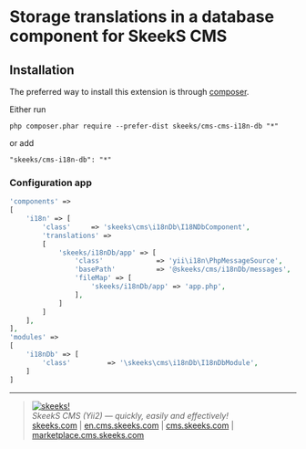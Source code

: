 Storage translations in a database component for SkeekS CMS
===================================

Installation
------------

The preferred way to install this extension is through [composer](http://getcomposer.org/download/).

Either run

```
php composer.phar require --prefer-dist skeeks/cms-cms-i18n-db "*"
```

or add

```
"skeeks/cms-i18n-db": "*"
```


### Configuration app
```php
'components' =>
[
    'i18n' => [
        'class'     => 'skeeks\cms\i18nDb\I18NDbComponent',
        'translations' =>
        [
            'skeeks/i18nDb/app' => [
                'class'             => 'yii\i18n\PhpMessageSource',
                'basePath'          => '@skeeks/cms/i18nDb/messages',
                'fileMap' => [
                    'skeeks/i18nDb/app' => 'app.php',
                ],
            ]
        ]
    ],
],
'modules' =>
[
    'i18nDb' => [
        'class'         => '\skeeks\cms\i18nDb\I18nDbModule',
    ]
]

```


___

> [![skeeks!](https://gravatar.com/userimage/74431132/13d04d83218593564422770b616e5622.jpg)](http://skeeks.com)  
<i>SkeekS CMS (Yii2) — quickly, easily and effectively!</i>  
[skeeks.com](http://skeeks.com) | [en.cms.skeeks.com](http://en.cms.skeeks.com) | [cms.skeeks.com](http://cms.skeeks.com) | [marketplace.cms.skeeks.com](http://marketplace.cms.skeeks.com)



